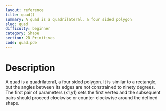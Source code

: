 ```yaml
---
layout: reference
title: quad()
summary: A quad is a quadrilateral, a four sided polygon
slug: quad
difficulty: beginner
category: Shape
section: 2D Primitives
code: quad.pde
---
```


# Description

A quad is a quadrilateral, a four sided polygon. It is similar to a rectangle, but the angles between its edges are not constrained to ninety degrees. The first pair of parameters (x1,y1) sets the first vertex and the subsequent pairs should proceed clockwise or counter-clockwise around the defined shape.
